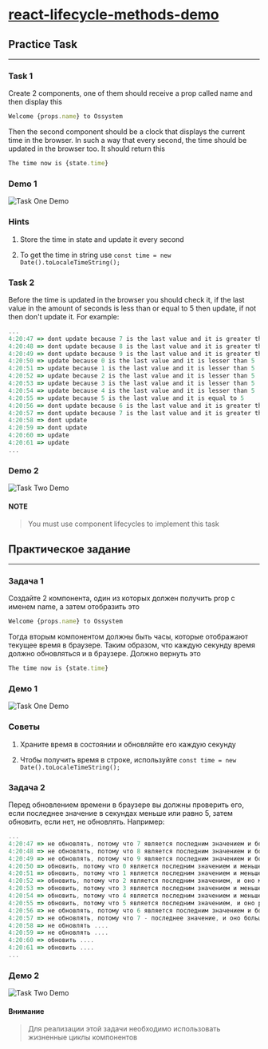 # [react-lifecycle-methods-demo](https://react-lifecycle-methods.netlify.app)

## Practice Task

---

### Task 1

Create 2 components, one of them should receive a prop called name and then display this

```javascript
Welcome {props.name} to Ossystem
```

Then the second component should be a clock that displays the current time in the browser. In such a way that every second, the time should be updated in the browser too. It should return this

```javascript
The time now is {state.time}
```

### Demo 1

![Task One Demo](https://github.com/rotimi-best/react-lifecycle-methods-demo/blob/master/src/assets/task_1.gif)

### Hints

1. Store the time in state and update it every second

2. To get the time in string use `const time = new Date().toLocaleTimeString();`

### Task 2

Before the time is updated in the browser you should check it, if the last value in the amount of seconds is less than or equal to 5 then update, if not then don't update it. For example:

```javascript
...
4:20:47 => dont update because 7 is the last value and it is greater than 5
4:20:48 => dont update because 8 is the last value and it is greater than 5
4:20:49 => dont update because 9 is the last value and it is greater than 5
4:20:50 => update because 0 is the last value and it is lesser than 5
4:20:51 => update because 1 is the last value and it is lesser than 5
4:20:52 => update because 2 is the last value and it is lesser than 5
4:20:53 => update because 3 is the last value and it is lesser than 5
4:20:54 => update because 4 is the last value and it is lesser than 5
4:20:55 => update because 5 is the last value and it is equal to 5
4:20:56 => dont update because 6 is the last value and it is greater than 5
4:20:57 => dont update because 7 is the last value and it is greater than 5
4:20:58 => dont update 
4:20:59 => dont update
4:20:60 => update
4:20:61 => update
...
```

### Demo 2

![Task Two Demo](https://github.com/rotimi-best/react-lifecycle-methods-demo/blob/master/src/assets/task_2.gif)

#### NOTE

> You must use component lifecycles to implement this task

## Практическое задание

---

### Задача 1

Создайте 2 компонента, один из которых должен получить prop с именем name, а затем отобразить это

```javascript
Welcome {props.name} to Ossystem
```

Тогда вторым компонентом должны быть часы, которые отображают текущее время в браузере. Таким образом, что каждую секунду время должно обновляться и в браузере. Должно вернуть это

```javascript
The time now is {state.time}
```

### Демо 1

![Task One Demo](https://github.com/rotimi-best/react-lifecycle-methods-demo/blob/master/src/assets/task_1.gif)

### Советы

1. Храните время в состоянии и обновляйте его каждую секунду

2. Чтобы получить время в строке, используйте `const time = new Date().toLocaleTimeString();`

### Задача 2

Перед обновлением времени в браузере вы должны проверить его, если последнее значение в секундах меньше или равно 5, затем обновить, если нет, не обновлять. Например:

```javascript
...
4:20:47 => не обновлять, потому что 7 является последним значением и больше 5
4:20:48 => не обновлять, потому что 8 является последним значением и больше 5
4:20:49 => не обновлять, потому что 9 является последним значением и больше 5
4:20:50 => обновить, потому что 0 является последним значением и меньше 5
4:20:51 => обновить, потому что 1 является последним значением и меньше 5
4:20:52 => обновить, потому что 2 является последним значением, и оно меньше, чем 5
4:20:53 => обновить, потому что 3 является последним значением и меньше 5
4:20:54 => обновить, потому что 4 является последним значением и меньше 5
4:20:55 => обновить, потому что 5 является последним значением, и оно равно 5
4:20:56 => не обновлять, потому что 6 является последним значением и больше 5
4:20:57 => не обновлять, потому что 7 - последнее значение, и оно больше 5
4:20:58 => не обновлять ....
4:20:59 => не обновлять ....
4:20:60 => обновить ....
4:20:61 => обновить ....
...
```

### Демо 2

![Task Two Demo](https://github.com/rotimi-best/react-lifecycle-methods-demo/blob/master/src/assets/task_2.gif)

#### Внимание

> Для реализации этой задачи необходимо использовать жизненные циклы компонентов
